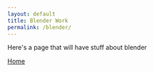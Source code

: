 ```yaml
---
layout: default
title: Blender Work
permalink: /blender/
---
```


Here's a page that will have stuff about blender  

[Home](https://bart-olson.github.io/Portfolio/)